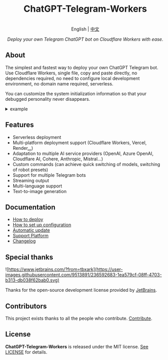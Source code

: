 
<h1 align="center">
ChatGPT-Telegram-Workers
</h1>

<p align="center">
    <br> English | <a href="README_CN.md">中文</a>
</p>
<p align="center">
    <em>Deploy your own Telegram ChatGPT bot on Cloudflare Workers with ease.</em>
</p>

## About

The simplest and fastest way to deploy your own ChatGPT Telegram bot. Use Cloudflare Workers, single file, copy and paste directly, no dependencies required, no need to configure local development environment, no domain name required, serverless.

You can customize the system initialization information so that your debugged personality never disappears.

<details>
<summary>example</summary>
<img style="max-width: 600px;" alt="image" src="./doc/demo.jpg">
</details>

## Features

- Serverless deployment
- Multi-platform deployment support (Cloudflare Workers, Vercel, Render[...](doc/en/PLATFORM.md))
- Adaptation to multiple AI service providers (OpenAI, Azure OpenAI, Cloudflare AI, Cohere, Anthropic, Mistral...)
- Custom commands (can achieve quick switching of models, switching of robot presets)
- Support for multiple Telegram bots
- Streaming output
- Multi-language support
- Text-to-image generation

## Documentation

- [How to deploy](./doc/en/DEPLOY.md)
- [How to set up configuration](./doc/en/CONFIG.md)
- [Automatic update](./doc/en/ACTION.md)
- [Support Platform](./doc/en/PLATFORM.md)
- [Changelog](./doc/en/CHANGELOG.md)

## Special thanks

![https://www.jetbrains.com/?from=tbxark](https://user-images.githubusercontent.com/9513891/236592683-1ea579cf-08ff-4703-b313-db038f62bab0.svg)

Thanks for the open-source development license provided by [JetBrains](https://www.jetbrains.com/?from=tbxark).

## Contributors

This project exists thanks to all the people who contribute. [Contribute](https://github.com/tbxark/ChatGPT-Telegram-Workers/graphs/contributors).

## License

**ChatGPT-Telegram-Workers** is released under the MIT license. [See LICENSE](LICENSE) for details.
